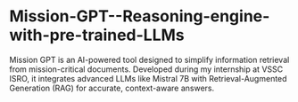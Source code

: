 # Mission-GPT--Reasoning-engine-with-pre-trained-LLMs
Mission GPT is an AI-powered tool designed to simplify information retrieval from mission-critical documents. Developed during my internship at VSSC ISRO, it integrates advanced LLMs like Mistral 7B with Retrieval-Augmented Generation (RAG) for accurate, context-aware answers.
